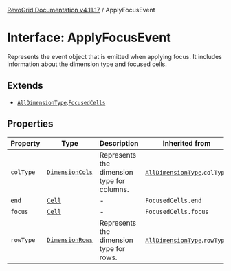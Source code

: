 [RevoGrid Documentation v4.11.17](README.md) / ApplyFocusEvent

# Interface: ApplyFocusEvent

Represents the event object that is emitted when applying focus.
It includes information about the dimension type and focused cells.

## Extends

- [`AllDimensionType`](Interface.AllDimensionType.md).[`FocusedCells`](TypeAlias.FocusedCells.md)

## Properties

| Property | Type | Description | Inherited from | Defined in |
| ------ | ------ | ------ | ------ | ------ |
| `colType` | [`DimensionCols`](TypeAlias.DimensionCols.md) | Represents the dimension type for columns. | [`AllDimensionType`](Interface.AllDimensionType.md).`colType` | [src/types/interfaces.ts:756](https://github.com/revolist/revogrid/blob/0844b37dbe4827c0b3ffa78b88f276b83e0fed00/src/types/interfaces.ts#L756) |
| `end` | [`Cell`](Interface.Cell.md) | - | `FocusedCells.end` | [src/types/selection.ts:86](https://github.com/revolist/revogrid/blob/0844b37dbe4827c0b3ffa78b88f276b83e0fed00/src/types/selection.ts#L86) |
| `focus` | [`Cell`](Interface.Cell.md) | - | `FocusedCells.focus` | [src/types/selection.ts:85](https://github.com/revolist/revogrid/blob/0844b37dbe4827c0b3ffa78b88f276b83e0fed00/src/types/selection.ts#L85) |
| `rowType` | [`DimensionRows`](TypeAlias.DimensionRows.md) | Represents the dimension type for rows. | [`AllDimensionType`](Interface.AllDimensionType.md).`rowType` | [src/types/interfaces.ts:751](https://github.com/revolist/revogrid/blob/0844b37dbe4827c0b3ffa78b88f276b83e0fed00/src/types/interfaces.ts#L751) |
